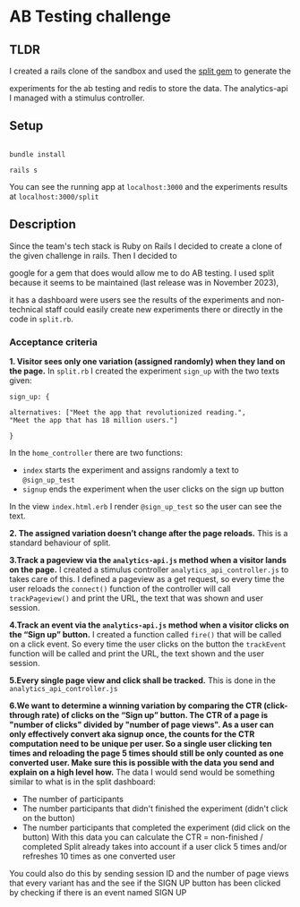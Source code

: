 
# AB Testing challenge

## TLDR

I created a rails clone of the sandbox and used the [split gem](https://github.com/splitrb/split) to generate the

experiments for the ab testing and redis to store the data. The analytics-api I managed with a stimulus controller.

## Setup

```

bundle install

rails s

```

You can see the running app at `localhost:3000` and the experiments results at `localhost:3000/split`



## Description

Since the team's tech stack is Ruby on Rails I decided to create a clone of the given challenge in rails. Then I decided to

google for a gem that does would allow me to do AB testing. I used split because it seems to be maintained (last release was in November 2023),

it has a dashboard were users see the results of the experiments and non-technical staff could easily create new experiments there or directly in the code in `split.rb`.


### Acceptance criteria

**1. Visitor sees only one variation (assigned randomly) when they land on the page.**
In `split.rb` I created the experiment `sign_up` with the two texts given:
```
sign_up: {

alternatives: ["Meet the app that revolutionized reading.",
"Meet the app that has 18 million users."]

}
```
In the `home_controller` there are two functions:
- `index` starts the experiment and assigns randomly a text to `@sign_up_test`
- `signup` ends the experiment when the user clicks on the sign up button

In the view `index.html.erb` I render `@sign_up_test` so the user can see the text.

**2. The assigned variation doesn’t change after the page reloads.**
This is a standard behaviour of split.

**3.Track a pageview via the `analytics-api.js` method when a visitor lands on the page.**
I created a stimulus controller `analytics_api_controller.js` to takes care of this. I defined a pageview as a get request, so every time the user reloads the `connect()` function of the controller will call `trackPageview()` and print the URL, the text that was shown and user session.

**4.Track an event via the `analytics-api.js` method when a visitor clicks on the “Sign up” button.**
I created a function called `fire()` that will be called on a click event. So every time the user clicks on the button the `trackEvent` function will be called and print the URL, the text shown and the user session.

**5.Every single page view and click shall be tracked.**
This is done in the `analytics_api_controller.js`

**6.We want to determine a winning variation by comparing the CTR (click-through rate) of clicks on the “Sign up” button. The CTR of a page is "number of clicks" divided by "number of page views". As a user can only effectively convert aka signup once, the counts for the CTR computation need to be unique per user. So a single user clicking ten times and reloading the page 5 times should still be only counted as one converted user. Make sure this is possible with the data you send and explain on a high level how.**
The data I would send would be something similar to what is in the split dashboard:
- The number of participants
- The number participants that didn't finished the experiment (didn't click on the button)
- The number participants that completed the experiment (did click on the button)
With this data you can calculate the CTR = non-finished / completed
Split already takes into account if a user click 5 times and/or refreshes 10 times as one converted user

You could also do this by sending session ID and the number of page views that
every variant has and the see if the SIGN UP button has been clicked by checking if
there is an event named SIGN UP
